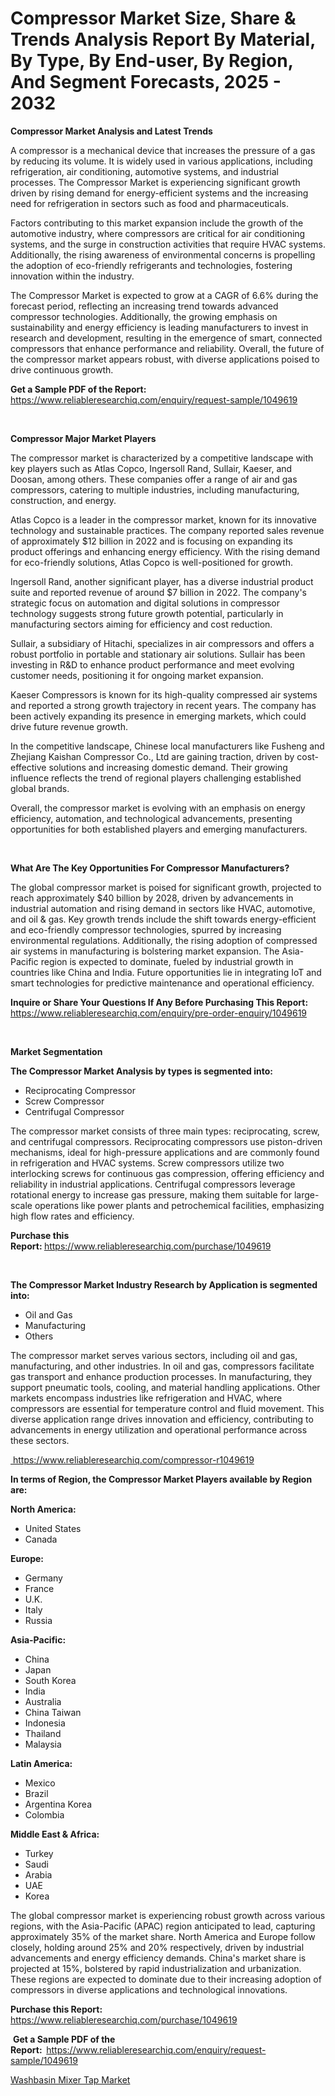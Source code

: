 <p><h1>Compressor Market Size, Share & Trends Analysis Report By Material, By Type, By End-user, By Region, And Segment Forecasts, 2025 - 2032</h1></p><p><strong>Compressor Market Analysis and Latest Trends</strong></p>
<p><p>A compressor is a mechanical device that increases the pressure of a gas by reducing its volume. It is widely used in various applications, including refrigeration, air conditioning, automotive systems, and industrial processes. The Compressor Market is experiencing significant growth driven by rising demand for energy-efficient systems and the increasing need for refrigeration in sectors such as food and pharmaceuticals.</p><p>Factors contributing to this market expansion include the growth of the automotive industry, where compressors are critical for air conditioning systems, and the surge in construction activities that require HVAC systems. Additionally, the rising awareness of environmental concerns is propelling the adoption of eco-friendly refrigerants and technologies, fostering innovation within the industry.</p><p>The Compressor Market is expected to grow at a CAGR of 6.6% during the forecast period, reflecting an increasing trend towards advanced compressor technologies. Additionally, the growing emphasis on sustainability and energy efficiency is leading manufacturers to invest in research and development, resulting in the emergence of smart, connected compressors that enhance performance and reliability. Overall, the future of the compressor market appears robust, with diverse applications poised to drive continuous growth.</p></p>
<p><strong>Get a Sample PDF of the Report:&nbsp;</strong> <a href="https://www.reliableresearchiq.com/enquiry/request-sample/1049619?utm_campaign=2759&utm_medium=2&utm_source=Github&utm_content=ia&utm_term=23022025&utm_id=compressor">https://www.reliableresearchiq.com/enquiry/request-sample/1049619</a></p>
<p>&nbsp;</p>
<p><strong>Compressor Major Market Players</strong></p>
<p><p>The compressor market is characterized by a competitive landscape with key players such as Atlas Copco, Ingersoll Rand, Sullair, Kaeser, and Doosan, among others. These companies offer a range of air and gas compressors, catering to multiple industries, including manufacturing, construction, and energy.</p><p>Atlas Copco is a leader in the compressor market, known for its innovative technology and sustainable practices. The company reported sales revenue of approximately $12 billion in 2022 and is focusing on expanding its product offerings and enhancing energy efficiency. With the rising demand for eco-friendly solutions, Atlas Copco is well-positioned for growth.</p><p>Ingersoll Rand, another significant player, has a diverse industrial product suite and reported revenue of around $7 billion in 2022. The company's strategic focus on automation and digital solutions in compressor technology suggests strong future growth potential, particularly in manufacturing sectors aiming for efficiency and cost reduction.</p><p>Sullair, a subsidiary of Hitachi, specializes in air compressors and offers a robust portfolio in portable and stationary air solutions. Sullair has been investing in R&D to enhance product performance and meet evolving customer needs, positioning it for ongoing market expansion.</p><p>Kaeser Compressors is known for its high-quality compressed air systems and reported a strong growth trajectory in recent years. The company has been actively expanding its presence in emerging markets, which could drive future revenue growth.</p><p>In the competitive landscape, Chinese local manufacturers like Fusheng and Zhejiang Kaishan Compressor Co., Ltd are gaining traction, driven by cost-effective solutions and increasing domestic demand. Their growing influence reflects the trend of regional players challenging established global brands.</p><p>Overall, the compressor market is evolving with an emphasis on energy efficiency, automation, and technological advancements, presenting opportunities for both established players and emerging manufacturers.</p></p>
<p>&nbsp;</p>
<p><strong>What Are The Key Opportunities For Compressor Manufacturers?</strong></p>
<p><p>The global compressor market is poised for significant growth, projected to reach approximately $40 billion by 2028, driven by advancements in industrial automation and rising demand in sectors like HVAC, automotive, and oil & gas. Key growth trends include the shift towards energy-efficient and eco-friendly compressor technologies, spurred by increasing environmental regulations. Additionally, the rising adoption of compressed air systems in manufacturing is bolstering market expansion. The Asia-Pacific region is expected to dominate, fueled by industrial growth in countries like China and India. Future opportunities lie in integrating IoT and smart technologies for predictive maintenance and operational efficiency.</p></p>
<p><strong>Inquire or Share Your Questions If Any Before Purchasing This Report:</strong> <a href="https://www.reliableresearchiq.com/enquiry/pre-order-enquiry/1049619?utm_campaign=2759&utm_medium=2&utm_source=Github&utm_content=ia&utm_term=23022025&utm_id=compressor">https://www.reliableresearchiq.com/enquiry/pre-order-enquiry/1049619</a></p>
<p>&nbsp;</p>
<p><strong>Market Segmentation</strong></p>
<p><strong>The Compressor Market Analysis by types is segmented into:</strong></p>
<p><ul><li>Reciprocating Compressor</li><li>Screw Compressor</li><li>Centrifugal Compressor</li></ul></p>
<p><p>The compressor market consists of three main types: reciprocating, screw, and centrifugal compressors. Reciprocating compressors use piston-driven mechanisms, ideal for high-pressure applications and are commonly found in refrigeration and HVAC systems. Screw compressors utilize two interlocking screws for continuous gas compression, offering efficiency and reliability in industrial applications. Centrifugal compressors leverage rotational energy to increase gas pressure, making them suitable for large-scale operations like power plants and petrochemical facilities, emphasizing high flow rates and efficiency.</p></p>
<p><strong>Purchase this Report:&nbsp;</strong><a href="https://www.reliableresearchiq.com/purchase/1049619?utm_campaign=2759&utm_medium=2&utm_source=Github&utm_content=ia&utm_term=23022025&utm_id=compressor">https://www.reliableresearchiq.com/purchase/1049619</a></p>
<p>&nbsp;</p>
<p><strong>The Compressor Market Industry Research by Application is segmented into:</strong></p>
<p><ul><li>Oil and Gas</li><li>Manufacturing</li><li>Others</li></ul></p>
<p><p>The compressor market serves various sectors, including oil and gas, manufacturing, and other industries. In oil and gas, compressors facilitate gas transport and enhance production processes. In manufacturing, they support pneumatic tools, cooling, and material handling applications. Other markets encompass industries like refrigeration and HVAC, where compressors are essential for temperature control and fluid movement. This diverse application range drives innovation and efficiency, contributing to advancements in energy utilization and operational performance across these sectors.</p></p>
<p><a href="https://www.reliableresearchiq.com/compressor-r1049619?utm_campaign=2759&utm_medium=2&utm_source=Github&utm_content=ia&utm_term=23022025&utm_id=compressor">&nbsp;https://www.reliableresearchiq.com/compressor-r1049619</a></p>
<p><strong>In terms of Region, the Compressor Market Players available by Region are:</strong></p>
<p>
    <p> <strong> North America: </strong>
        <ul>
            <li>United States</li>
            <li>Canada</li>
        </ul>
        </p> 
    <p> <strong> Europe: </strong>
        <ul>
            <li>Germany</li>
            <li>France</li>
            <li>U.K.</li>
            <li>Italy</li>
            <li>Russia</li>
        </ul>
        </p> 
    <p> <strong> Asia-Pacific: </strong>
        <ul>
            <li>China</li>
            <li>Japan</li>
            <li>South Korea</li>
            <li>India</li>
            <li>Australia</li>
            <li>China Taiwan</li>
            <li>Indonesia</li>
            <li>Thailand</li>
            <li>Malaysia</li>
        </ul>
        </p> 
    <p> <strong> Latin America: </strong>
        <ul>
            <li>Mexico</li>
            <li>Brazil</li>
            <li>Argentina Korea</li>
            <li>Colombia</li>
        </ul>
        </p> 
    <p> <strong> Middle East & Africa: </strong>
        <ul>
            <li>Turkey</li>
            <li>Saudi</li>
            <li>Arabia</li>
            <li>UAE</li>
            <li>Korea</li>
        </ul>
    </p>
    </p>
<p><p>The global compressor market is experiencing robust growth across various regions, with the Asia-Pacific (APAC) region anticipated to lead, capturing approximately 35% of the market share. North America and Europe follow closely, holding around 25% and 20% respectively, driven by industrial advancements and energy efficiency demands. China's market share is projected at 15%, bolstered by rapid industrialization and urbanization. These regions are expected to dominate due to their increasing adoption of compressors in diverse applications and technological innovations.</p></p>
<p><strong>Purchase this Report: </strong><a href="https://www.reliableresearchiq.com/purchase/1049619?utm_campaign=2759&utm_medium=2&utm_source=Github&utm_content=ia&utm_term=23022025&utm_id=compressor">https://www.reliableresearchiq.com/purchase/1049619</a></p>
<p>&nbsp;<strong>Get a Sample PDF of the Report:&nbsp;&nbsp;</strong><a href="https://www.reliableresearchiq.com/enquiry/request-sample/1049619?utm_campaign=2759&utm_medium=2&utm_source=Github&utm_content=ia&utm_term=23022025&utm_id=compressor">https://www.reliableresearchiq.com/enquiry/request-sample/1049619</a></p>
<p><strong></strong></p>
<p><p><a href="https://github.com/genayziben/Market-Research-Report-List-1/blob/main/washbasin-mixer-tap-market.md?utm_campaign=2759&utm_medium=2&utm_source=Github&utm_content=ia&utm_term=23022025&utm_id=compressor">Washbasin Mixer Tap Market</a></p></p>